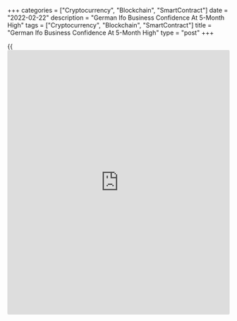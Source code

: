 +++
categories = ["Cryptocurrency", "Blockchain", "SmartContract"]
date = "2022-02-22"
description = "German Ifo Business Confidence At 5-Month High"
tags = ["Cryptocurrency", "Blockchain", "SmartContract"]
title = "German Ifo Business Confidence At 5-Month High"
type = "post"
+++

{{<iframe id="large-banner" src="https://www.bounty.group/#slide=22.0" width="100%" height="600" scrolling="no" style="border: 0px solid rgb(216, 221, 230); border-radius: 3px;">}}

German [business][1] confidence improved to a five-month high in
February despite Ukraine crisis, survey results from the ifo Institute
showed on Tuesday.

The business confidence index advanced to 98.9 in February from 96.0 in
the previous month. This was well above the economists' forecast of 96.5
and reached its highest level since September.

Companies were more satisfied with their current business and there was
a marked improvement in expectations.

The current situation indicator came in at 98.6 in February, up from
96.2 a month ago and the expected reading of 96.6. Similarly, the
expectations index improved to 99.2 from 95.8. The score was forecast to
climb to 96.1.

"The German [economy][2] is betting on an end to the coronavirus
crisis," Clemens Fuest, ifo President, said. However, the escalation of
the crisis engulfing Ukraine remains a risk factor.

The latest escalation of Russia-Ukraine tensions will undoubtedly
increase uncertainty, but the economic impact on Germany is likely to be
limited unless very stiff sanctions are imposed, Jessica Hinds, an
economist at Capital Economics, said.

In the latest monthly report, released Monday, Bundesbank said the
economic output is set to decline noticeably in the fourth quarter.

Nonetheless, the economy will pick up speed again in the spring,
provided the pandemic subsides and the supply bottlenecks continue to
ease.

In manufacturing, business climate rose sharply, the ifo survey showed.
Companies were clearly more satisfied with their current situation.
Their expectations were also more optimistic.

Although order books grew once again, material shortages continued to
hamper production, the institute noted.

In the service sector, the business climate improved considerably as the
indicators of the current business situation and of expectations jumped
higher in February.

Further, the business climate indicator rose in trade, too. Businesses
were much more satisfied with their current situation. Their
expectations also brightened tangibly. However, both wholesalers and
retailers continue to report supply bottlenecks.

In construction, the business climate improved somewhat. This was due to
more positive assessments of the current business situation. However,
the outlook was a little more pessimistic.

For comments and feedback [contact](https://www.playgroundfx.com/contact/): editorial@rtt[news](https://www.letsplayfx.com/blog/forex-news-website/).com

[Economic News][2]

 **What parts of the world are seeing the best (and worst) economic
performances lately? Click[here][3] to check out our [Econ Scorecard][3]
and find out! See up-to-the-moment [ranking](https://www.playgroundfx.com/blog/crypto-exchange-ranking/)s for the best and worst
performers in [GDP][4], [unemployment rate][5], [inflation][3] and much
more.**

   1. www.rtt[news](https://www.letsplayfx.com/blog/forex-news-website/).com/Content/Business.aspx
   2. www.rtt[news](https://www.letsplayfx.com/blog/forex-news-website/).com/Content/EconomicNews.aspx
   3. www.rtt[news](https://www.letsplayfx.com/blog/forex-news-website/).com/economic-scorecard/world-rank/CPI/highest-performance.aspx
   4. www.rtt[news](https://www.letsplayfx.com/blog/forex-news-website/).com/economic-scorecard/world-rank/GDP/highest-performance.aspx
   5. www.rtt[news](https://www.letsplayfx.com/blog/forex-news-website/).com/economic-scorecard/world-rank/unemployment-rate/lowest-performance.aspx